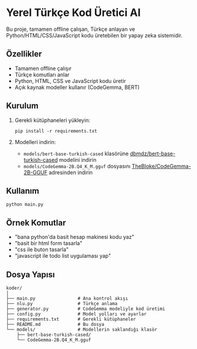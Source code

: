 # Yerel Türkçe Kod Üretici AI

Bu proje, tamamen offline çalışan, Türkçe anlayan ve Python/HTML/CSS/JavaScript kodu üretebilen bir yapay zeka sistemidir.

## Özellikler

- Tamamen offline çalışır
- Türkçe komutları anlar
- Python, HTML, CSS ve JavaScript kodu üretir
- Açık kaynak modeller kullanır (CodeGemma, BERT)

## Kurulum

1. Gerekli kütüphaneleri yükleyin:
   ```
   pip install -r requirements.txt
   ```

2. Modelleri indirin:
   - `models/bert-base-turkish-cased` klasörüne [dbmdz/bert-base-turkish-cased](https://huggingface.co/dbmdz/bert-base-turkish-cased) modelini indirin
   - `models/CodeGemma-2B.Q4_K_M.gguf` dosyasını [TheBloke/CodeGemma-2B-GGUF](https://huggingface.co/TheBloke/CodeGemma-2B-GGUF) adresinden indirin

## Kullanım

```
python main.py
```

## Örnek Komutlar

- "bana python'da basit hesap makinesi kodu yaz"
- "basit bir html form tasarla"
- "css ile buton tasarla"
- "javascript ile todo list uygulaması yap"

## Dosya Yapısı

```
koder/
│
├── main.py                # Ana kontrol akışı
├── nlu.py                 # Türkçe anlama
├── generator.py           # CodeGemma modeliyle kod üretimi
├── config.py              # Model yolları ve ayarlar
├── requirements.txt       # Gerekli kütüphaneler
├── README.md              # Bu dosya
└── models/                # Modellerin saklandığı klasör
    ├── bert-base-turkish-cased/
    └── CodeGemma-2B.Q4_K_M.gguf
```